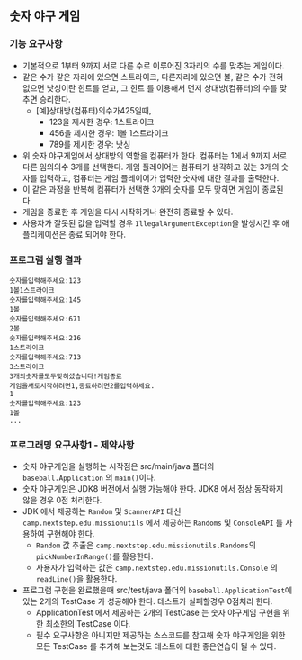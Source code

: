 ## 숫자 야구 게임

### 기능 요구사항
- 기본적으로 1부터 9까지 서로 다른 수로 이루어진 3자리의 수를 맞추는 게임이다.
- 같은 수가 같은 자리에 있으면 스트라이크, 다른자리에 있으면 볼, 같은 수가 전혀 없으면 낫싱이란 힌트를 얻고, 그 힌트 를
이용해서 먼저 상대방(컴퓨터)의 수를 맞추면 승리한다.
  - [예]상대방(컴퓨터)의수가425일때,
    - 123을 제시한 경우: 1스트라이크
    - 456을 제시한 경우: 1볼 1스트라이크
    - 789를 제시한 경우: 낫싱
- 위 숫자 야구게임에서 상대방의 역할을 컴퓨터가 한다. 컴퓨터는 1에서 9까지 서로 다른 임의의수 3개를 선택한다.
게임 플레이어는 컴퓨터가 생각하고 있는 3개의 숫자를 입력하고, 컴퓨터는 게임 플레이어가 입력한 숫자에 대한 결과를 출력한다.
- 이 같은 과정을 반복해 컴퓨터가 선택한 3개의 숫자를 모두 맞히면 게임이 종료된다.
- 게임을 종료한 후 게임을 다시 시작하거나 완전히 종료할 수 있다.
- 사용자가 잘못된 값을 입력할 경우 `IllegalArgumentException`을 발생시킨 후 애플리케이션은 종료 되어야 한다.

### 프로그램 실행 결과
```shell
숫자를입력해주세요:123
1볼1스트라이크
숫자를입력해주세요:145
1볼
숫자를입력해주세요:671
2볼
숫자를입력해주세요:216
1스트라이크
숫자를입력해주세요:713
3스트라이크
3개의숫자를모두맞히셨습니다!게임종료
게임을새로시작하려면1,종료하려면2를입력하세요.
1
숫자를입력해주세요:123
1볼
...
```

### 프로그래밍 요구사항1 - 제약사항
- 숫자 야구게임을 실행하는 시작점은 src/main/java 폴더의 `baseball.Application` 의 `main()`이다.
- 숫자 야구게임은 JDK8 버전에서 실행 가능해야 한다. JDK8 에서 정상 동작하지 않을 경우 0점 처리한다.
- JDK 에서 제공하는 `Random` 및 `ScannerAPI` 대신 `camp.nextstep.edu.missionutils` 에서 제공하는 `Randoms` 및 `ConsoleAPI` 를 사용하여 구현해야 한다.
  - `Random` 값 추출은 `camp.nextstep.edu.missionutils.Randoms`의 `pickNumberInRange()`를 활용한다.
  - 사용자가 입력하는 값은 `camp.nextstep.edu.missionutils.Console` 의 `readLine()`을 활용한다.
- 프로그램 구현을 완료했을때 src/test/java 폴더의 `baseball.ApplicationTest`에 있는 2개의 TestCase 가 성공해야 한다. 테스트가 실패할경우 0점처리 한다.
  - ApplicationTest 에서 제공하는 2개의 TestCase 는 숫자 야구게임 구현을 위한 최소한의 TestCase 이다.
  - 필수 요구사항은 아니지만 제공하는 소스코드를 참고해 숫자 야구게임을 위한 모든 TestCase 를 추가해 보는것도 테스트에 대한 좋은연습이 될 수 있다.